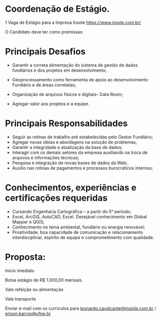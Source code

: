 # Coordenação de Estágio.

1 Vaga de Estágio para a Impresa Insole 
https://www.insole.com.br/




O Candidato deve ter como premissas:

# Principais Desafios

 - Garantir a correta alimentação do sistema de gestão de dados
   fundiários e dos projetos em desenvolvimento; 
 - Geoprocessamento como ferramenta de apoio ao desenvolvimento   
   Fundiário e de áreas correlatas;
  - Organização de arquivos físicos e digitais– Data Room;

  
 - Agregar valor aos projetos e a equipe.

# Principais Responsabilidades

 - Seguir as rotinas de trabalho pré estabelecidas pelo Gestor
   Fundiário;
 - Agregar novas ideias e abordagens na solução de problemas;
 - Garantir a integridade e atualização da base de dados;
 - Interagir com os demais setores da empresa auxiliando na troca de
   arquivos e informações técnicas;
 - Pesquisa e integração de novas bases de dados da Web;
 - Auxílio nas rotinas de pagamentos e processos burocráticos internos;

# Conhecimentos, experiências e certificações requeridas

 - Cursando Engenharia Cartográfica – a partir do 5° período;
 - Excel, ArcGIS, AutoCAD, Excel. Desejável conhecimento em Global
   Mapper e QGIS;
 - Conhecimento no tema ambiental, fundiário ou energia renovável;
 - Proatividade, boa capacidade de comunicação e relacionamento
   interdisciplinar, espírito de equipe e comprometimento com qualidade.

# Proposta:

Início imediato

Bolsa estágio de R$ 1.000,00 mensais.

Vale refeição ou alimentação

Vale transporte

Enviar e-mail com os currículos para leonardo.cavalcante@insiole.com.br / erison.barros@ufpe.br



<!--stackedit_data:
eyJoaXN0b3J5IjpbMTgyMzk1NDU1NywtMTE1MDc4MjQyOCwtMT
M2NTk2NDgwMCwtODM4NjI3MzQ3LC05MjMxMDk0ODddfQ==
-->